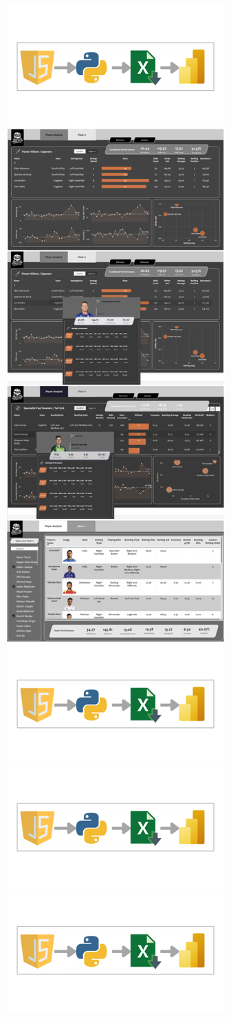 ![Project Image](https://github.com/Mahendrak1999/Dream-11-Cricket-Team/blob/master/data_collection/Untitled%20design%20(2).png)
![Project Image](https://github.com/Mahendrak1999/Dream-11-Cricket-Team/blob/master/Screenshot%202024-02-24%20163126.png)
![Project Image](https://github.com/Mahendrak1999/Dream-11-Cricket-Team/blob/master/Screenshot%202024-02-24%20162731.png)
![Project Image](https://github.com/Mahendrak1999/Dream-11-Cricket-Team/blob/master/Screenshot%202024-02-24%20162803.png)
![Project Image](https://github.com/Mahendrak1999/Dream-11-Cricket-Team/blob/master/Screenshot%202024-02-24%20162838.png)
![Project Image](https://github.com/Mahendrak1999/Dream-11-Cricket-Team/blob/master/data_collection/Untitled%20design%20(2).png)
![Project Image](https://github.com/Mahendrak1999/Dream-11-Cricket-Team/blob/master/data_collection/Untitled%20design%20(2).png)
![Project Image](https://github.com/Mahendrak1999/Dream-11-Cricket-Team/blob/master/data_collection/Untitled%20design%20(2).png)
